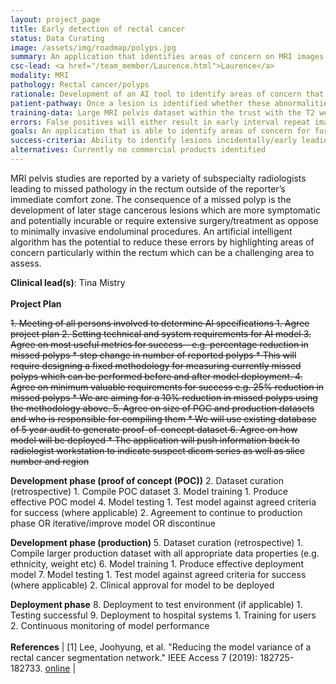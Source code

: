 ```yaml
---
layout: project_page
title: Early detection of rectal cancer
status: Data Curating
image: /assets/img/roadmap/polyps.jpg
summary: An application that identifies areas of concern on MRI images for the detection of rectal cancers/polyps
csc-lead: <a href="/team_member/Laurence.html">Laurence</a>
modality: MRI
pathology: Rectal cancer/polyps
rationale: Development of an AI tool to identify areas of concern that may indicate early development of cancer and polyps in rectal MRI images
patient-pathway: Once a lesion is identified whether these abnormalities are cancerous or polyps the ultimate treatment for this is removal which is curable if performed early.
training-data: Large MRI pelvis dataset within the trust with the T2 weighted axial and diffusion performed in most cases. This will give a high yield of normal. Rectal cancer datasets also collected via a recent audit.
errors: False positives will either result in early interval repeat imaging or proctoscopy performed by surgeons in clinic/endoscopy. False negative may result in cancers being detected at a later stage.
goals: An application that is able to identify areas of concern for further analysis by radiologists
success-criteria: Ability to identify lesions incidentally/early leading to improved outcomes for patients, early detection leads to stopping/reducing the development of malignancy which can be fatal when diagnosed at a late stage. 
alternatives: Currently no commercial products identified
---
```

MRI pelvis studies are reported by a variety of subspecialty radiologists leading to missed pathology in the rectum outside of the reporter’s immediate comfort zone. The consequence of a missed polyp is the development of later stage cancerous lesions which are more symptomatic and potentially incurable or require extensive surgery/treatment as oppose to minimally invasive endoluminal procedures. An artificial intelligent algorithm has the potential to reduce these errors by highlighting areas of concern particularly within the rectum which can be a challenging area to assess.

<b>Clinical lead(s)</b>: Tina Mistry <br>
<br>
**Project Plan**

<strike>1. Meeting of all persons involved to determine AI specifications
    1. Agree project plan
    2. Setting technical and system requirements for AI model
    3. Agree on most useful metrics for success – e.g. percentage reduction in missed polyps
        * step change in number of reported polyps
        * This will require designing a fixed methodology for measuring currently missed polyps which can be performed before and after model deployment.
    4. Agree on minimum valuable requirements for success e.g. 25% reduction in missed polyps
        * We are aiming for a 10% reduction in missed polyps using the methodology above.
    5. Agree on size of POC and production datasets and who is responsible for compiling them
        * We will use existing database of 5 year audit to generate proof-of-concept dataset
    6. Agree on how model will be deployed
        * The application will push information back to radiologist workstation to indicate suspect dicom series as well as slice number and region </strike>

**Development phase (proof of concept (POC))**
2. Dataset curation (retrospective)
    1. Compile POC dataset
3. Model training
    1. Produce effective POC model
4. Model testing
    1. Test model against agreed criteria for success (where applicable)
    2. Agreement to continue to production phase OR iterative/improve model OR discontinue

**Development phase (production)**
5. Dataset curation (retrospective)
    1. Compile larger production dataset with all appropriate data properties (e.g. ethnicity, weight etc)
6. Model training
    1. Produce effective deployment model
7. Model testing
    1. Test model against agreed criteria for success (where applicable)
    2. Clinical approval for model to be deployed

**Deployment phase**
8. Deployment to test environment (if applicable)
    1. Testing successful
9. Deployment to hospital systems
    1. Training for users
    2. Continuous monitoring of model performance
<br>
<br>
<b>References</b> | [1] Lee, Joohyung, et al. "Reducing the model variance of a rectal cancer segmentation network." IEEE Access 7 (2019): 182725-182733. [online](https://arxiv.org/pdf/1901.07213.pdf) |